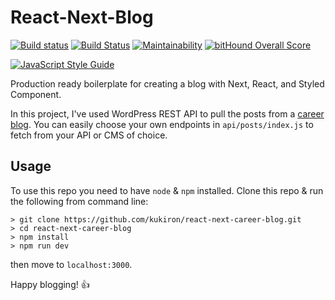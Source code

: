 # React-Next-Blog

[![Build status](https://ci.appveyor.com/api/projects/status/7a42bgldo887i2p3?svg=true)](https://ci.appveyor.com/project/kukiron/react-next-career-blog) [![Build Status](https://travis-ci.org/kukiron/react-next-blog.svg?branch=master)](https://travis-ci.org/kukiron/react-next-blog) [![Maintainability](https://api.codeclimate.com/v1/badges/8f63e62d0fe2f30dc3d9/maintainability)](https://codeclimate.com/github/kukiron/react-next-career-blog/maintainability) [![bitHound Overall Score](https://www.bithound.io/github/kukiron/react-next-career-blog/badges/score.svg)](https://www.bithound.io/github/kukiron/react-next-career-blog)

[![JavaScript Style Guide](https://cdn.rawgit.com/standard/standard/master/badge.svg)](https://github.com/standard/standard)

Production ready boilerplate for creating a blog with Next, React, and Styled Component.

In this project, I've used WordPress REST API to pull the posts from a [career blog](https://www.akceed.com/career-blog). You can easily choose your own endpoints in `api/posts/index.js` to fetch from your API or CMS of choice.

## Usage

To use this repo you need to have `node` & `npm` installed. Clone this repo & run the following from command line:

```shell
> git clone https://github.com/kukiron/react-next-career-blog.git
> cd react-next-career-blog
> npm install
> npm run dev
```

then move to `localhost:3000`.

Happy blogging! 👍
